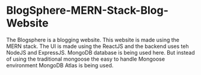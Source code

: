 # BlogSphere-MERN-Stack-Blog-Website
The Blogsphere is a blogging website. This website is made using the MERN stack. The UI is made using the ReactJS and the backend uses teh NodeJS and ExpressJS. MongoDB database is being used here. But instead of using the traditional mongoose the easy to handle Mongoose environment MongoDB Atlas is being used.     
